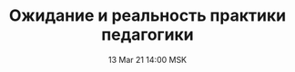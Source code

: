 ---
title: "Ожидание и реальность практики педагогики"
date: "13 Mar 21 14:00 MSK"
draft: false
speakers: ["anna-vasileva"]
---